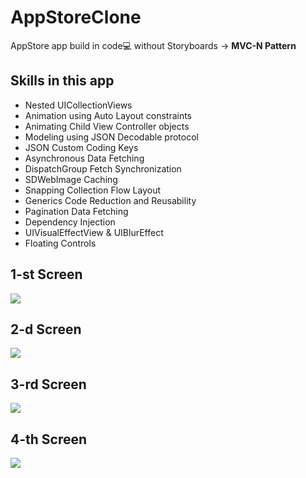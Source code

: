 # AppStoreClone
AppStore app build in code💻 without Storyboards -> **MVC-N Pattern** 

## Skills in this app 

* Nested UICollectionViews
* Animation using Auto Layout constraints
* Animating Child View Controller objects
* Modeling using JSON Decodable protocol
* JSON Custom Coding Keys
* Asynchronous Data Fetching
* DispatchGroup Fetch Synchronization
* SDWebImage Caching
* Snapping Collection Flow Layout
* Generics Code Reduction and Reusability
* Pagination Data Fetching
* Dependency Injection
* UIVisualEffectView & UIBlurEffect
* Floating Controls

## 1-st Screen
![](https://media.giphy.com/media/h8yah3wNtUE4QV1vlv/giphy.gif)
## 2-d Screen
![](https://media.giphy.com/media/XGUmdYRuUoksxfF4h6/giphy.gif)
## 3-rd Screen
![](https://media.giphy.com/media/U1UtW29M1XxvOQoK4R/giphy.gif)
## 4-th Screen
![](https://media.giphy.com/media/ZEkLRQ2uVhyLtLCVf3/giphy.gif)
